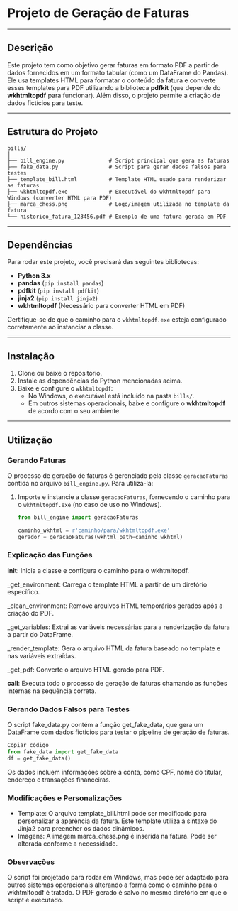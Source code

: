 # Projeto de Geração de Faturas

---

## Descrição

Este projeto tem como objetivo gerar faturas em formato PDF a partir de dados fornecidos em um formato tabular (como um DataFrame do Pandas). Ele usa templates HTML para formatar o conteúdo da fatura e converte esses templates para PDF utilizando a biblioteca **pdfkit** (que depende do **wkhtmltopdf** para funcionar). Além disso, o projeto permite a criação de dados fictícios para teste.

---

## Estrutura do Projeto
```
bills/
│
├── bill_engine.py              # Script principal que gera as faturas
├── fake_data.py                # Script para gerar dados falsos para testes
├── template_bill.html          # Template HTML usado para renderizar as faturas
├── wkhtmltopdf.exe             # Executável do wkhtmltopdf para Windows (converter HTML para PDF)
├── marca_chess.png             # Logo/imagem utilizada no template da fatura
└── historico_fatura_123456.pdf # Exemplo de uma fatura gerada em PDF
```

---

## Dependências

Para rodar este projeto, você precisará das seguintes bibliotecas:

- **Python 3.x**
- **pandas** (`pip install pandas`)
- **pdfkit** (`pip install pdfkit`)
- **jinja2** (`pip install jinja2`)
- **wkhtmltopdf** (Necessário para converter HTML em PDF)

Certifique-se de que o caminho para o `wkhtmltopdf.exe` esteja configurado corretamente ao instanciar a classe.

---

## Instalação

1. Clone ou baixe o repositório.
2. Instale as dependências do Python mencionadas acima.
3. Baixe e configure o `wkhtmltopdf`:
   - No Windows, o executável está incluído na pasta `bills/`.
   - Em outros sistemas operacionais, baixe e configure o **wkhtmltopdf** de acordo com o seu ambiente.

---

## Utilização

### Gerando Faturas

O processo de geração de faturas é gerenciado pela classe `geracaoFaturas` contida no arquivo `bill_engine.py`. Para utilizá-la:

1. Importe e instancie a classe `geracaoFaturas`, fornecendo o caminho para o `wkhtmltopdf.exe` (no caso de uso no Windows).
   
   ```python
   from bill_engine import geracaoFaturas
   
   caminho_wkhtml = r'caminho/para/wkhtmltopdf.exe'
   gerador = geracaoFaturas(wkhtml_path=caminho_wkhtml)
   ```


### Explicação das Funções

__init__: Inicia a classe e configura o caminho para o wkhtmltopdf.

_get_environment: Carrega o template HTML a partir de um diretório específico.

_clean_environment: Remove arquivos HTML temporários gerados após a criação do PDF.

_get_variables: Extrai as variáveis necessárias para a renderização da fatura a partir do DataFrame.

_render_template: Gera o arquivo HTML da fatura baseado no template e nas variáveis extraídas.

_get_pdf: Converte o arquivo HTML gerado para PDF.

__call__: Executa todo o processo de geração de faturas chamando as funções internas na sequência correta.


### Gerando Dados Falsos para Testes

O script fake_data.py contém a função get_fake_data, que gera um DataFrame com dados fictícios para testar o pipeline de geração de faturas.

   ```python
  Copiar código
  from fake_data import get_fake_data
  df = get_fake_data()
```

Os dados incluem informações sobre a conta, como CPF, nome do titular, endereço e transações financeiras.

### Modificações e Personalizações

* Template: O arquivo template_bill.html pode ser modificado para personalizar a aparência da fatura. Este template utiliza a sintaxe do Jinja2 para preencher os dados dinâmicos.
* Imagens: A imagem marca_chess.png é inserida na fatura. Pode ser alterada conforme a necessidade.

### Observações

O script foi projetado para rodar em Windows, mas pode ser adaptado para outros sistemas operacionais alterando a forma como o caminho para o wkhtmltopdf é tratado.
O PDF gerado é salvo no mesmo diretório em que o script é executado.
